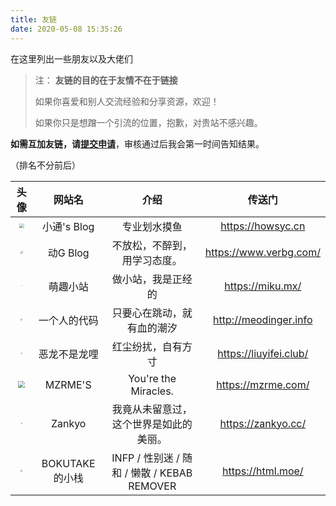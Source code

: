 ```yaml
---
title: 友链
date: 2020-05-08 15:35:26
---
```


在这里列出一些朋友以及大佬们



> 注： **友链的目的在于友情不在于链接**
>
> 如果你喜爱和别人交流经验和分享资源，欢迎！
>
> 如果你只是想蹭一个引流的位置，抱歉，对贵站不感兴趣。



**如需互加友链，请[提交申请](https://wj.qq.com/s2/6610632/83c5/)**，审核通过后我会第一时间告知结果。



（排名不分前后）

|                             头像                             |   网站名    |             介绍             |         传送门         |
| :----------------------------------------------------------: | :---------: | :--------------------------: | :--------------------: |
| <img src="https://kaifan-1301263664.cos.ap-nanjing.myqcloud.com/%E5%A4%B4%E5%83%8F/zuo.ico" style="zoom: 47%;" /> | 小通's Blog |         专业划水摸鱼         |   https://howsyc.cn    |
| <img src="https://cdn.jsdelivr.net/gh/verbgcom/verbgcom.github.io/images/avatar.png" style="zoom: 25%;" /> |  动G Blog   | 不放松，不醉到，用学习态度。 | https://www.verbg.com/ |
| <img src="https://cdn.jsdelivr.net/gh/2275676437/TUPIANKU/ico/ico2.jpg" style="zoom: 12%;" /> | 萌趣小站 | 做小站，我是正经的 | https://miku.mx/ |
| <img src="https://blog.anotia.top/images/friendlink/Meo.png" style="zoom: 20%;" /> | 一个人的代码 | 只要心在跳动，就有血的潮汐 | http://meodinger.info |
| <img src="https://liuyifei.club/img/favicon.png" style="zoom: 16%;" /> | 恶龙不是龙哩 | 红尘纷扰，自有方寸 | https://liuyifei.club/ |
| <img src="https://secure.gravatar.com/avatar/00e51c8b5c096890bed1f7956977f45a?s=200&r=X&d=" style="zoom: 70%;" /> | MZRME'S | You're the Miracles. |  https://mzrme.com/ |
| <img src="https://zankyo.cc/wp-content/uploads/2017/11/20171127_082530.jpg" style="zoom: 16%;" /> | Zankyo | 我竟从未留意过，这个世界是如此的美丽。 | https://zankyo.cc/ |
| <img src="https://s-cd-1092-htmlmoe.oss.dogecdn.com/images/avatar.jpg" style="zoom: 18%;" /> | BOKUTAKE 的小栈 | INFP / 性别迷 / 随和 / 懒散 / KEBAB REMOVER | https://html.moe/ |
